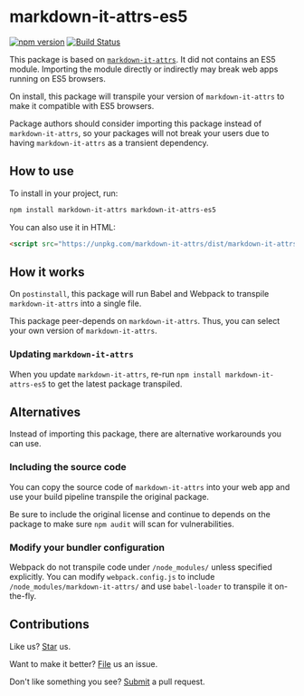 # markdown-it-attrs-es5

[![npm version](https://img.shields.io/npm/v/markdown-it-attrs-es5.svg)](https://www.npmjs.com/package/markdown-it-attrs-es5) [![Build Status](https://travis-ci.org/compulim/markdown-it-attrs-es5.svg?branch=master)](https://travis-ci.org/compulim/markdown-it-attrs-es5)

This package is based on [`markdown-it-attrs`](https://npmjs.com/package/markdown-it-attrs). It did not contains an ES5 module. Importing the module directly or indirectly may break web apps running on ES5 browsers.

On install, this package will transpile your version of `markdown-it-attrs` to make it compatible with ES5 browsers.

Package authors should consider importing this package instead of `markdown-it-attrs`, so your packages will not break your users due to having `markdown-it-attrs` as a transient dependency.

## How to use

To install in your project, run:

```sh
npm install markdown-it-attrs markdown-it-attrs-es5
```

You can also use it in HTML:

```html
<script src="https://unpkg.com/markdown-it-attrs/dist/markdown-it-attrs-es5.production.min.js"></script>
```

## How it works

On `postinstall`, this package will run Babel and Webpack to transpile `markdown-it-attrs` into a single file.

This package peer-depends on `markdown-it-attrs`. Thus, you can select your own version of `markdown-it-attrs`.

### Updating `markdown-it-attrs`

When you update `markdown-it-attrs`, re-run `npm install markdown-it-attrs-es5` to get the latest package transpiled.

## Alternatives

Instead of importing this package, there are alternative workarounds you can use.

### Including the source code

You can copy the source code of `markdown-it-attrs` into your web app and use your build pipeline transpile the original package.

Be sure to include the original license and continue to depends on the package to make sure `npm audit` will scan for vulnerabilities.

### Modify your bundler configuration

Webpack do not transpile code under `/node_modules/` unless specified explicitly. You can modify `webpack.config.js` to include `/node_modules/markdown-it-attrs/` and use `babel-loader` to transpile it on-the-fly.

## Contributions

Like us? [Star](https://github.com/compulim/markdown-it-attrs-es5/stargazers) us.

Want to make it better? [File](https://github.com/compulim/markdown-it-attrs-es5/issues) us an issue.

Don't like something you see? [Submit](https://github.com/compulim/markdown-it-attrs-es5/pulls) a pull request.
